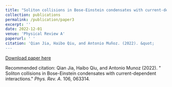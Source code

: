 ```yaml
---
title: "Soliton collisions in Bose-Einstein condensates with current-dependent interactions"
collection: publications
permalink: /publication/paper3
excerpt: ''
date: 2022-12-01
venue: 'Physical Review A'
paperurl: ' '
citation: 'Qian Jia, Haibo Qiu, and Antonio Muñoz. (2022). &quot;
---
```


[Download paper here](http://oracle05.github.io/ultracoldatoms/files/paper3.pdf)

Recommended citation: Qian Jia, Haibo Qiu, and Antonio Munoz (2022). " Soliton collisions in Bose-Einstein condensates with current-dependent interactions." <i>Phys. Rev. A</i>. 106, 063314.
